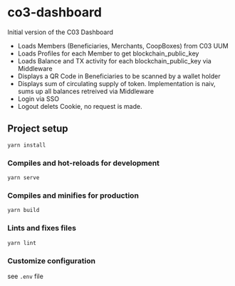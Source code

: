 # co3-dashboard

Initial version of the C03 Dashboard

- Loads Members (Beneficiaries, Merchants, CoopBoxes) from C03 UUM
- Loads Profiles for each Member to get blockchain_public_key
- Loads Balance and TX activity for each blockchain_public_key via
Middleware
- Displays a QR Code in Beneficiaries to be scanned by a wallet holder
- Displays sum of circulating supply of token. Implementation is naiv,
  sums up all balances retreived via Middleware
- Login via SSO
- Logout delets Cookie, no request is made.

## Project setup
```
yarn install
```

### Compiles and hot-reloads for development
```
yarn serve
```

### Compiles and minifies for production
```
yarn build
```

### Lints and fixes files
```
yarn lint
```

### Customize configuration
see `.env` file
